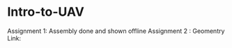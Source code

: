 # Intro-to-UAV

Assignment 1: Assembly done and shown offline
Assignment 2 : Geomentry
        Link: 
